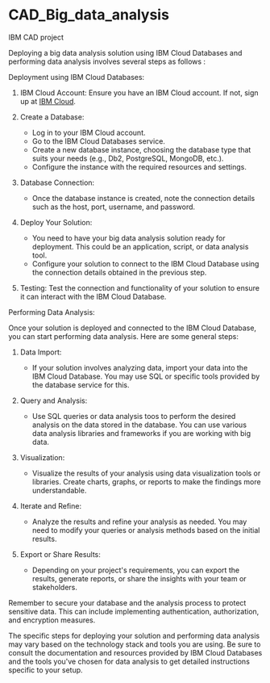 # CAD_Big_data_analysis
IBM CAD project

Deploying a big data analysis solution using IBM Cloud Databases and performing data analysis involves several steps as follows :

Deployment using IBM Cloud Databases:

1. IBM Cloud Account: Ensure you have an IBM Cloud account. If not, sign up at [IBM Cloud](https://cloud.ibm.com/).

2. Create a Database:
   - Log in to your IBM Cloud account.
   - Go to the IBM Cloud Databases service.
   - Create a new database instance, choosing the database type that suits your needs (e.g., Db2, PostgreSQL, MongoDB, etc.).
   - Configure the instance with the required resources and settings.

3. Database Connection:
   - Once the database instance is created, note the connection details such as the host, port, username, and password.

4. Deploy Your Solution:
   - You need to have your big data analysis solution ready for deployment. This could be an application, script, or data analysis tool.
   - Configure your solution to connect to the IBM Cloud Database using the connection details obtained in the previous step.

5. Testing: Test the connection and functionality of your solution to ensure it can interact with the IBM Cloud Database.

Performing Data Analysis:

Once your solution is deployed and connected to the IBM Cloud Database, you can start performing data analysis. Here are some general steps:

1. Data Import:
   - If your solution involves analyzing data, import your data into the IBM Cloud Database. You may use SQL or specific tools provided by the database service for this.

2. Query and Analysis:
   - Use SQL queries or data analysis toos to perform the desired analysis on the data stored in the database. You can use various data analysis libraries and frameworks if you are working with big data.

3. Visualization:
   - Visualize the results of your analysis using data visualization tools or libraries. Create charts, graphs, or reports to make the findings more understandable.

4. Iterate and Refine:
   - Analyze the results and refine your analysis as needed. You may need to modify your queries or analysis methods based on the initial results.

5. Export or Share Results:
   - Depending on your project's requirements, you can export the results, generate reports, or share the insights with your team or stakeholders.

Remember to secure your database and the analysis process to protect sensitive data. This can include implementing authentication, authorization, and encryption measures.

The specific steps for deploying your solution and performing data analysis may vary based on the technology stack and tools you are using. Be sure to consult the documentation and resources provided by IBM Cloud Databases and the tools you've chosen for data analysis to get detailed instructions specific to your setup.
